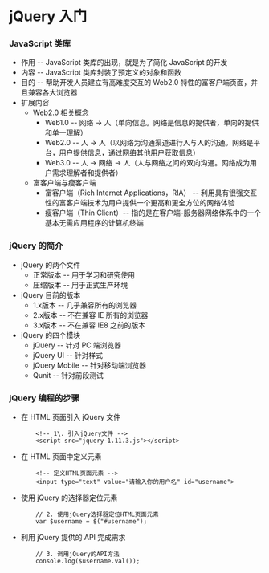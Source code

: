 # jQuery 入门
### JavaScript 类库
- 作用 -- JavaScript 类库的出现，就是为了简化 JavaScript 的开发
- 内容 -- JavaScript 类库封装了预定义的对象和函数
- 目的 -- 帮助开发人员建立有高难度交互的 Web2.0 特性的富客户端页面，并且兼容各大浏览器
- 扩展内容
	- Web2.0 相关概念
		- Web1.0 -- 网络 -> 人（单向信息。网络是信息的提供者，单向的提供和单一理解）
		- Web2.0 -- 人 -> 人（以网络为沟通渠道进行人与人的沟通。网络是平台，用户提供信息，通过网络其他用户获取信息）
		- Web3.0 -- 人 -> 网络 -> 人（人与网络之间的双向沟通。网络成为用户需求理解者和提供者）
	- 富客户端与瘦客户端
		- 富客户端（Rich Internet Applications，RIA） -- 利用具有很强交互性的富客户端技术为用户提供一个更高和更全方位的网络体验
		- 瘦客户端（Thin Client）-- 指的是在客户端-服务器网络体系中的一个基本无需应用程序的计算机终端 

### jQuery 的简介
- jQuery 的两个文件 
	- 正常版本 -- 用于学习和研究使用
	- 压缩版本 -- 用于正式生产环境
- jQuery 目前的版本
    - 1.x版本 -- 几乎兼容所有的浏览器
    - 2.x版本 -- 不在兼容 IE 所有的浏览器
    - 3.x版本 -- 不在兼容 IE8 之前的版本         
- jQuery 的四个模块
	- jQuery -- 针对 PC 端浏览器
    - jQuery UI -- 针对样式
    - jQuery Mobile -- 针对移动端浏览器
    - Qunit -- 针对前段测试 

### jQuery 编程的步骤
- 在 HTML 页面引入 jQuery 文件
	```
		<!-- 1\. 引入jQuery文件 -->
		<script src="jquery-1.11.3.js"></script>
	```
- 在 HTML 页面中定义元素
	```
		<!-- 定义HTML页面元素 -->
		<input type="text" value="请输入你的用户名" id="username">
	```
- 使用 jQuery 的选择器定位元素
	```
		// 2. 使用jQuery选择器定位HTML页面元素
		var $username = $("#username");
	```
- 利用 jQuery 提供的 API 完成需求
	```
		// 3. 调用jQuery的API方法
		console.log($username.val());
	```